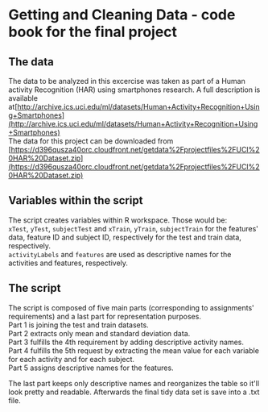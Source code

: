 # Getting and Cleaning Data - code book for the final project

## The data
The data to be analyzed in this excercise was taken as part of a Human activity Recognition (HAR) using smartphones research. A full description is available at[http://archive.ics.uci.edu/ml/datasets/Human+Activity+Recognition+Using+Smartphones](http://archive.ics.uci.edu/ml/datasets/Human+Activity+Recognition+Using+Smartphones) <br>
The data for this project can be downloaded from [https://d396qusza40orc.cloudfront.net/getdata%2Fprojectfiles%2FUCI%20HAR%20Dataset.zip](https://d396qusza40orc.cloudfront.net/getdata%2Fprojectfiles%2FUCI%20HAR%20Dataset.zip) <br>

## Variables within the script
The script creates variables within R workspace. Those would be: <br>
`xTest`, `yTest`, `subjectTest` and `xTrain`, `yTrain`, `subjectTrain` for the features' data, feature ID and subject ID, respectively for the test and train data, respectively. <br>
`activityLabels` and `features` are used as descriptive names for the activities and features, respectively.

## The script
The script is composed of five main parts (corresponding to assignments' requirements) and a last part for representation purposes. <br>
Part 1 is joining the test and train datasets. <br>
Part 2 extracts only mean and standard deviation data. <br>
Part 3 fulfills the 4th requirement by adding descriptive activity names. <br>
Part 4 fulfills the 5th request by extracting the mean value for each variable for each activity and for each subject. <br>
Part 5 assigns descriptive names for the features. <br>

The last part keeps only descriptive names and reorganizes the table so it'll look pretty and readable. Afterwards the final tidy data set is save into a .txt file.
